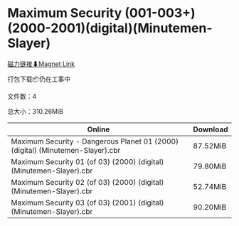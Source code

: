 # Maximum Security (001-003+)(2000-2001)(digital)(Minutemen-Slayer)

[磁力链接⬇Magnet Link](magnet:?xt=urn:btih:cabcafe1355a38a75732aa357d7ac62e31eb6152&dn=Maximum%20Security%20%28001-003%2B%29%282000-2001%29%28digital%29%28Minutemen-Slayer%29)

打包下载📦仍在工事中

文件数：4

总大小：310.26MiB

Online | Download
--- | ---
Maximum Security - Dangerous Planet 01 (2000) (digital) (Minutemen-Slayer).cbr | 87.52MiB
Maximum Security 01 (of 03) (2000) (digital) (Minutemen-Slayer).cbr | 79.80MiB
Maximum Security 02 (of 03) (2000) (digital) (Minutemen-Slayer).cbr | 52.74MiB
Maximum Security 03 (of 03) (2001) (digital) (Minutemen-Slayer).cbr | 90.20MiB